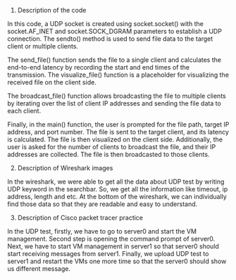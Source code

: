 1. Description of the code

In this code, a UDP socket is created using socket.socket() with the socket.AF_INET and socket.SOCK_DGRAM parameters to establish a UDP connection. The sendto() method is used to send file data to the target client or multiple clients.

The send_file() function sends the file to a single client and calculates the end-to-end latency by recording the start and end times of the transmission. The visualize_file() function is a placeholder for visualizing the received file on the client side.

The broadcast_file() function allows broadcasting the file to multiple clients by iterating over the list of client IP addresses and sending the file data to each client.

Finally, in the main() function, the user is prompted for the file path, target IP address, and port number. The file is sent to the target client, and its latency is calculated. The file is then visualized on the client side. Additionally, the user is asked for the number of clients to broadcast the file, and their IP addresses are collected. The file is then broadcasted to those clients.

2. Description of Wireshark images

In the wireshark, we were able to get all the data about UDP test by writing UDP keyword in the searchbar. So, we get all the information like timeout, ip address, length and etc. At the bottom of the wireshark, we can individually find those data so that they are readable and easy to understand.

3. Description of Cisco packet tracer practice

In the UDP test, firstly, we have to go to server0 and start the VM management. Second step is opening the command prompt of server0. Next, we have to start VM management in server1 so that server0 should start receiving messages from server1. Finally, we upload UDP test to server1 and restart the VMs one more time so that the server0 should show us different message.
